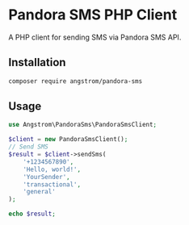 # Pandora SMS PHP Client

A PHP client for sending SMS via Pandora SMS API.

## Installation

```bash
composer require angstrom/pandora-sms
```

## Usage

```php 
use Angstrom\PandoraSms\PandoraSmsClient;

$client = new PandoraSmsClient();
// Send SMS
$result = $client->sendSms(
    '+1234567890', 
    'Hello, world!', 
    'YourSender', 
    'transactional', 
    'general'
);

echo $result;   
```
